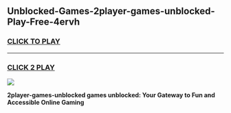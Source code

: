 
## Unblocked-Games-2player-games-unblocked-Play-Free-4ervh
<h3>
<a href="https://premium76.site?title=2player-games-unblocked&ref=09A">CLICK TO PLAY</a></h3>
<hr>

<h3>
<a href="https://premium76.site?title=2player-games-unblocked&ref=09A">CLICK 2 PLAY</a>
  
</h3>

<a href="https://premium76.site?title=2player-games-unblocked&ref=09A"><img src="https://clearcache.store/games.png"></a>


**2player-games-unblocked games unblocked: Your Gateway to Fun and Accessible Online Gaming**
